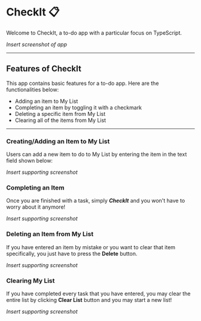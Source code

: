 # CheckIt 📋

Welcome to CheckIt, a to-do app with a particular focus on TypeScript. 

*Insert screenshot of app*

-----

## Features of CheckIt

This app contains basic features for a to-do app. Here are the functionalities below:

- Adding an item to My List
- Completing an item by toggling it with a checkmark
- Deleting a specific item from My List
- Clearing all of the items from My List

-----

### Creating/Adding an Item to My List
Users can add a new item to do to My List by entering the item in the text field shown below: 

*Insert supporting screenshot*

### Completing an Item 
Once you are finished with a task, simply ***CheckIt*** and you won't have to worry about it anymore!

*Insert supporting screenshot*

### Deleting an Item from My List
If you have entered an item by mistake or you want to clear that item specifically, you just have to press the **Delete** button.

*Insert supporting screenshot*

### Clearing My List
If you have completed every task that you have entered, you may clear the entire list by clicking **Clear List** button and you may start a new list!

*Insert supporting screenshot*


